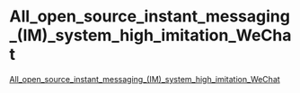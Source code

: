 # All_open_source_instant_messaging_(IM)_system_high_imitation_WeChat
[All_open_source_instant_messaging_(IM)_system_high_imitation_WeChat](https://aiwithcloud.com/2022/09/14/all_open_source_instant_messaging_im_system_high_imitation_wechat/)